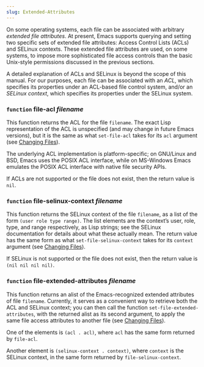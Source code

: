```yaml
---
slug: Extended-Attributes
---
```


On some operating systems, each file can be associated with arbitrary *extended file attributes*. At present, Emacs supports querying and setting two specific sets of extended file attributes: Access Control Lists (ACLs) and SELinux contexts. These extended file attributes are used, on some systems, to impose more sophisticated file access controls than the basic Unix-style permissions discussed in the previous sections.

A detailed explanation of ACLs and SELinux is beyond the scope of this manual. For our purposes, each file can be associated with an *ACL*, which specifies its properties under an ACL-based file control system, and/or an *SELinux context*, which specifies its properties under the SELinux system.

### <span className="tag function">`function`</span> **file-acl** *filename*

This function returns the ACL for the file `filename`. The exact Lisp representation of the ACL is unspecified (and may change in future Emacs versions), but it is the same as what `set-file-acl` takes for its `acl` argument (see [Changing Files](/docs/elisp/Changing-Files)).

The underlying ACL implementation is platform-specific; on GNU/Linux and BSD, Emacs uses the POSIX ACL interface, while on MS-Windows Emacs emulates the POSIX ACL interface with native file security APIs.

If ACLs are not supported or the file does not exist, then the return value is `nil`.

### <span className="tag function">`function`</span> **file-selinux-context** *filename*

This function returns the SELinux context of the file `filename`, as a list of the form `(user role type range)`. The list elements are the context’s user, role, type, and range respectively, as Lisp strings; see the SELinux documentation for details about what these actually mean. The return value has the same form as what `set-file-selinux-context` takes for its `context` argument (see [Changing Files](/docs/elisp/Changing-Files)).

If SELinux is not supported or the file does not exist, then the return value is `(nil nil nil nil)`.

### <span className="tag function">`function`</span> **file-extended-attributes** *filename*

This function returns an alist of the Emacs-recognized extended attributes of file `filename`. Currently, it serves as a convenient way to retrieve both the ACL and SELinux context; you can then call the function `set-file-extended-attributes`, with the returned alist as its second argument, to apply the same file access attributes to another file (see [Changing Files](/docs/elisp/Changing-Files)).

One of the elements is `(acl . acl)`, where `acl` has the same form returned by `file-acl`.

Another element is `(selinux-context . context)`, where `context` is the SELinux context, in the same form returned by `file-selinux-context`.
